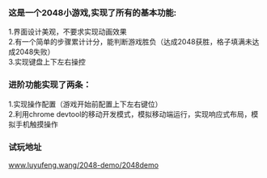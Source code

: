 ### 这是一个2048小游戏,实现了所有的基本功能:<br/>
1.界面设计美观，不要求实现动画效果<br/>
2.有一个简单的步骤累计计分，能判断游戏胜负（达成2048获胜，格⼦填满未达成2048失败）<br/>
3.实现键盘上下左右操控 <br/>


### 进阶功能实现了两条：<br/>
1.实现操作配置（游戏开始前配置上下左右键位）<br/>
2.利用chrome devtool的移动开发模式，模拟移动端运⾏，实现响应式布局，模拟⼿机触摸操作<br/>

### 试玩地址<br/>
www.luyufeng.wang/2048-demo/2048demo
